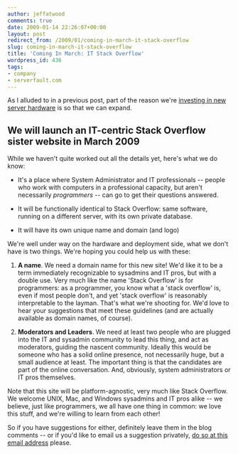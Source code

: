 ```yaml
---
author: jeffatwood
comments: true
date: 2009-01-14 22:26:07+00:00
layout: post
redirect_from: /2009/01/coming-in-march-it-stack-overflow
slug: coming-in-march-it-stack-overflow
title: 'Coming In March: IT Stack Overflow'
wordpress_id: 436
tags:
- company
- serverfault.com
---
```



As I alluded to in a previous post, part of the reason we're [investing in new server hardware](http://blog.stackoverflow.com/2009/01/new-stack-overflow-server-glamour-shots/) is so that we can expand.





## We will launch an IT-centric Stack Overflow sister website in March 2009





While we haven't quite worked out all the details yet, here's what we do know:







  * It's a place where System Administrator and IT professionals -- people who work with computers in a professional capacity, but aren't necessarily _programmers_ -- can go to get their questions answered.

  * It will be functionally identical to Stack Overflow: same software, running on a different server, with its own private database.

  * It will have its own unique name and domain (and logo)




We're well under way on the hardware and deployment side, what we don't have is two things. We're hoping you could help us with these:







  1. **A name**. We need a domain name for this new site! We'd like it to be a term immediately recognizable to sysadmins and IT pros, but with a double use. Very much like the name 'Stack Overflow' is for programmers: as a programmer, you know what a 'stack overflow' is, even if most people don't, and yet 'stack overflow' is reasonably interpretable to the layman. That's what we're shooting for. We'd love to hear your suggestions that meet these guidelines (and are actually available as domain names, of course).

  2. **Moderators and Leaders**. We need at least two people who are plugged into the IT and sysadmin community to lead this thing, and act as moderators, guiding the nascent community. Ideally this would be someone who has a solid online presence, not necessarily huge, but a small audience at least. The important thing is that the candidates are part of the online conversation. And, obviously, system administrators or IT pros themselves.




Note that this site will be platform-agnostic, very much like Stack Overflow. We welcome UNIX, Mac, and Windows sysadmins and IT pros alike -- we believe, just like programmers, we all have one thing in common: we love this stuff, and we're willing to learn from each other!



So if you have suggestions for either, definitely leave them in the blog comments -- or if you'd like to email us a suggestion privately, [do so at this email address](mailto:team@stackoverflow.com?subject=IT%20site%20suggestion) please.

